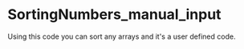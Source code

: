 # SortingNumbers_manual_input
Using this code you can sort any arrays and it's a user defined code.
